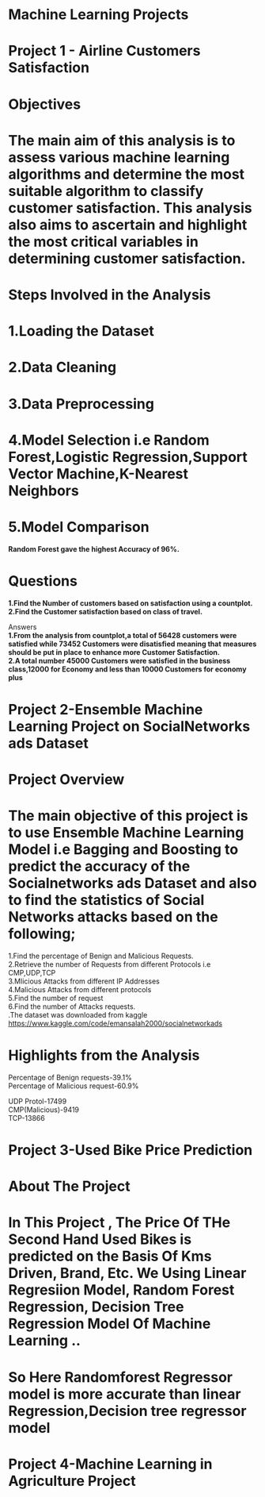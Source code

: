# Machine Learning Projects
# Project 1 - Airline Customers Satisfaction      
 # Objectives           
 # The main aim of this analysis is to assess various machine learning algorithms and determine the most suitable algorithm to classify customer satisfaction. This analysis also aims to ascertain and highlight the most critical variables in determining customer satisfaction.
 
 # Steps Involved in the Analysis        
 # 1.Loading the Dataset                 
 # 2.Data Cleaning       
 # 3.Data Preprocessing
 # 4.Model Selection i.e Random Forest,Logistic Regression,Support Vector Machine,K-Nearest Neighbors         
 # 5.Model Comparison    
   **Random Forest gave the highest Accuracy of 96%.**    
   # Questions    
  **1.Find  the Number of customers based on satisfaction using a countplot.**            
   **2.Find the Customer satisfaction based on class of travel.**     

   Answers      
  **1.From the analysis from countplot,a total of 56428 customers were satisfied while 73452 Customers were disatisfied meaning that**
  **measures should be put in place to enhance more Customer Satisfaction.**           
   **2.A total number 45000 Customers were satisfied in the business class,12000 for Economy and less than 10000 Customers for economy plus**
 
# Project 2-Ensemble Machine Learning Project on SocialNetworks ads Dataset
# Project Overview
# The main objective of this project is to use Ensemble Machine Learning Model i.e Bagging and Boosting to predict the accuracy of the Socialnetworks ads Dataset and also to find the statistics of Social Networks attacks based on the following;             
1.Find the percentage of Benign and Malicious Requests.          
2.Retrieve the number of Requests from different Protocols i.e CMP,UDP,TCP                
3.Mlicious Attacks from different IP Addresses                
4.Malicious Attacks from different protocols              
5.Find the number of request               
6.Find the number of Attacks requests.              
.The dataset was downloaded from  kaggle   https://www.kaggle.com/code/emansalah2000/socialnetworkads    

# Highlights from the Analysis  
Percentage of Benign requests-39.1%             
Percentage of Malicious request-60.9%              

UDP Protol-17499     
CMP(Malicious)-9419                            
TCP-13866    

# Project 3-Used Bike Price Prediction
# About The Project 
# In This Project , The Price Of THe Second Hand Used Bikes is predicted on the Basis Of Kms Driven, Brand, Etc. We Using Linear Regresiion Model, Random Forest Regression, Decision Tree Regression Model Of Machine Learning ..



# So Here Randomforest Regressor model is more accurate than linear Regression,Decision tree regressor model

# Project 4-Machine Learning in Agriculture Project





